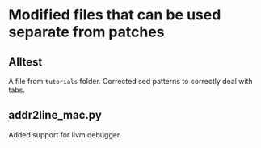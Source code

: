 # Modified files that can be used separate from patches

## Alltest

A file from `tutorials` folder. Corrected sed patterns to correctly deal
with tabs.

## addr2line_mac.py

Added support for llvm debugger.
